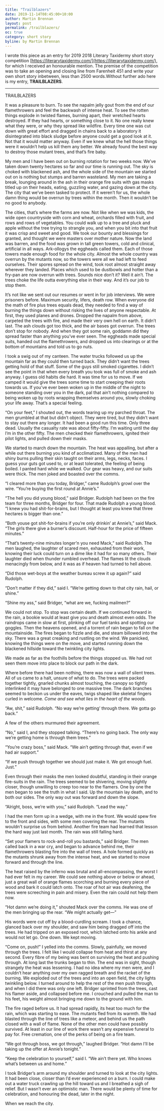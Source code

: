 ```yaml
---
title: "Trailblazers"
date: 2019-11-14T08:45:00+10:00
author: Martin Brennan
layout: post
permalink: /trailblazers/
oc: true
category: short story
byline: by Martin Brennan
---
```


I wrote this piece as an entry for 2019 2018 Literary Taxidermy short story competition [https://literarytaxidermy.com/](https://literarytaxidermy.com/), for which I received an honourable mention. The premise of the competition was to take an opening and closing line from Farenheit 451 and write your own short story inbetween, less than 2500 words.Without further ado here is my entry, **TRAILBLAZERS**.

<!--more-->

--------------

TRAILBLAZERS

It was a pleasure to burn. To see the napalm jelly gout from the end of our flamethrowers and feel the backwash of intense heat. To see the rotten things explode in twisted flames, burning apart, their wretched hearts destroyed. If they had hearts, or something close to it. No one really knew what they were, or why they spread like wildfire. Every time one was cut down with great effort and dragged in chains back to a laboratory it disintegrated into black sludge before anyone could get a good look at it. Not that it would matter anyway. Even if we knew what the hell those things were it wouldn’t help us kill them any better. We already found the best way to destroy those mutant trees, and that’s fire baby.

My men and I have been out on burning rotation for two weeks now. We’ve taken down twenty hectares so far and our time is running out. The sky is choked with blackened ash, and the whole side of the mountain we started out on is nothing but stumps and barren wasteland. My men are taking a break, lounging around in the ash in their orange fire suits with gas masks titled up on their heads, eating, guzzling water, and gazing down at the city. The city that we’ve been tasked to protect. If it weren’t for us, the whole damn thing would be overrun by trees within the month. Then it wouldn’t be no good to anybody.

The cities, that’s where the farms are now. Not like when we was kids, the wide open countryside with corn and wheat, orchards filled with fruit, and rows and rows of vegetables. You could walk up to a tree and pluck and apple without the tree trying to strangle you, and when you bit into that fruit it was crisp and sweet and good. We took our bounty and blessings for granted, and thought we were masters over mother nature. Now the land was barren, and the food was grown in tall green towers, cold and clinical, artificial in all ways. Ark-ollogys the eggheads called them. Each of those towers made enough food for the whole city. Almost the whole country was overrun by the mutants now, so the towers were all we had left to feed ourselves. Their spores spread on the wind, took root almost straight away wherever they landed. Places which used to be dustbowls and hotter than a fry-pan are now overrun with trees. Sounds nice don’t it? Well it ain’t. The trees choke the life outta everything else in their way. And it’s our job to stop them.

It’s not like we sent out our resumes or went in for job interviews. We were prisoners before. Maximum security, lifers, death row. When everyone did the math of fire plus trees equals dead, they needed to find a way of burning the things down without risking the lives of anyone respectable. At first, they used planes and drones. Dropped the napalm from above, carpeted the trees with fire, and made their very own hell on earth. It didn’t last. The ash clouds got too thick, and the air bases got overrun. The trees don’t stop for nobody. And when they got some rain, goddamn did they spread faster than anything you’ve ever seen. The eggheads made special suits, handed out the flamethrowers, and dropped us into clearings or at the bottom of mountains and told us to go nuts.

I took a swig out of my canteen. The water trucks followed us up the mountain far as they could then turned back. They didn’t want the trees getting hold of that stuff. Some of the guys still smoked cigarettes. I didn’t see the point in that when every breath you took was full of smoke and ash anyway. I guess old habits die hard. It was time for us to move. If we camped it would give the trees some time to start creeping their roots towards us. If you’ve ever been woken up in the middle of the night to someone standing over you in the dark, pal that ain’t nothing compared to being woken up by roots wrapping themselves around you, slowly choking your life away. That’s a special feeling.
	
“On your feet,” I shouted out, the words tearing up my parched throat. The men grumbled at that but didn’t object. They were tired, but they didn’t want to stay out there any longer. It had been a good run this time. Only three dead. Usually the casualty rate was about fifty-fifty. I’m waiting until the day I’m in the other fifty. The men checked their flamethrowers, ignited their pilot lights, and pulled down their masks.
	
We started to march down the mountain. The heat was appalling, but after a while out there burning you kind of acclimatized. Many of the men had shiny burns pulling their skin taught on their arms, legs, necks, faces. I guess your guts got used to, or at least tolerated, the feeling of being boiled. I panted hard while we walked. Our gear was heavy, and our suits were thick. The men joked and boasted over the comms.
	
“I cleared more than you today, Bridger,” came Rudolph’s growl over the wire. “You’re buying the first round at Annie’s.”

“The hell you did young blood,” said Bridger. Rudolph had been on the fire team for three months, Bridger for four. That made Rudolph a young blood. “I knew you had shit-for-brains, but I thought at least you knew that three hectares is bigger than one.”

“Both youse got shit-for-brains if you’re only drinkin’ at Annie’s,” said Mack. “The girls there give a burner’s discount. Half-hour for the price of fifteen minutes.”

“That’s twenty-nine minutes longer’n you need Mack,” said Rudolph. The men laughed, the laughter of scared men, exhausted from their work, knowing their luck could turn on a dime like it had for so many others. Their laughter died when thunder rumbled overhead. The flames lit the clouds menacingly from below, and it was as if heaven had turned to hell above.

“Did those wet-boys at the weather bureau screw it up again?” said Rudolph.

“Don’t matter if they did,” said I. “We’re getting down to that city rain, hail, or shine.”

“Shine my ass,” said Bridger, “what are we, fucking mailmen?”

We could not stop. To stop was certain death. If we continued forward in the rain, a bookie would at least give you and death almost even odds. The raindrops came in slow at first, plinking off our fuel tanks and spotting our goggles. Then the heavens opened, and a torrent of rain began to fall on the mountainside. The fires began to fizzle and die, and steam billowed into the sky. There was a great creaking and rustling on the wind. We panicked, knowing the things were on the move, and started running down the blackened hillside toward the twinkling city lights.

We made as far as the foothills before the things stopped us. We had not seen them move into place to block our path in the dark.

Where before there had been nothing, there was now a wall of silent trees. All of us came to a halt, unsure of what to do. The trees were packed together tightly, gnarled chunks almost touching, the canopy so tightly interlinked it may have belonged to one massive tree. The dark branches seemed to beckon us under the eaves, twigs shaped like skeletal fingers curled in welcome. _Come and see what lies in the heart of the woods_.

“Aw, shit,” said Rudolph. “No way we’re getting’ through there. We gotta go back.”

A few of the others murmured their agreement.

“No,” said I, and they stopped talking. “There’s no going back. The only way we’re getting home is through them trees.”

“You’re crazy boss,” said Mack. “We ain’t getting through that, even if we had air support.”

“If we push through together we should just make it. We got enough fuel. Just.”

Even through their masks the men looked doubtful, standing in their orange fire-suits in the rain. The trees seemed to be shivering, moving slightly closer, though unwilling to creep too near to the flamers. One by one the men began to see the truth in what I said. Up the mountain lay death, and to both our sides. The only way out was forward and down the slope.

“Alright, boss, we’re with you,” said Rudolph. “Lead the way.”

I had the men form up in a wedge, with me in the front. We would spew fire to the front and sides, with some men covering the rear. The mutants wouldn’t surprise us from behind. Another fire team had learned that lesson the hard way just last month. The rain was still falling hard.

“Set your flamers to rock-and-roll you bastards,” said Bridger. The men called back in a war cry, and began to advance behind me, their flamethrowers blasting fire into the wall of trees. A hole formed quickly as the mutants shrunk away from the intense heat, and we started to move forward and through the line.

The heat raised by the inferno was brutal and all-encompassing, the worst I had ever felt in my career. We could see nothing above or below or ahead, just a great wall of orange flames scorching and burning every piece of wood and bark it could latch onto. The roar of hot air was deafening, the trees were screeching in pain and misery. Even the rain could not help them now.

“Hot damn we’re doing it,” shouted Mack over the comms. He was one of the men bringing up the rear. “We might actually get—”

His words were cut off by a blood-curdling scream. I took a chance, glanced back over my shoulder, and saw him being dragged off into the trees. He had tripped on an exposed root, which latched onto his ankle and would not let go. One down. We kept moving.

“Come on, push!” I yelled into the comms. Slowly, painfully, we moved through the trees. I felt like I would collapse from heat and thirst at any second. Every fibre of my being was bent on surviving the heat and pushing through. At long last the trunks began to thin. The end was in sight, though strangely the heat was lessening. I had no idea where my men were, and I couldn’t hear anything over my own ragged breath and the racket of the burning. We exploded out of the trees and into an open field, the city lights twinkling below. I turned around to help the rest of the men push through, and when I did there was only one left. Bridger sprinted from the trees, cast his flamer aside, and collapsed before me. I crouched and pulled the man to his feet, his weight almost bringing me down to the ground with him.

The fire raged before us. It had spread rapidly, its heat too much for the rain, which was starting to ease. The mutants fled from its warmth. We had blasted through the line of trees like a meteor, and behind us the path closed with a wall of flame. None of the other men could have possibly survived. At least in our line of work there wasn’t any expensive funeral to pay for. Free cremation, one of the perks of being on a fire team.

“We got through boss, we got through,” laughed Bridger. “Hot damn I’ll be taking up the offer at Annie’s tonight.”

“Keep the celebration to yourself,” said I. “We ain’t there yet. Who knows what’s between us and home.”

I took Bridger’s arm around my shoulder and turned to look at the city lights. It had been close, closer than I’d ever experienced on a burn. I could make out a water truck crawling up the hill toward us and I breathed a sigh of relief. But I wasn’t ever an optimistic man. There would be plenty of time for celebration, and honouring the dead, later in the night.

When we reach the city.
